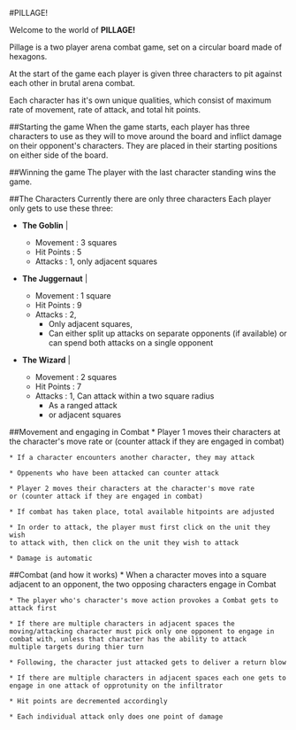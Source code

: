 #PILLAGE!

Welcome to the world of **PILLAGE!**  

Pillage is a two player arena combat game, set on a circular board made 
of hexagons.

At the start of the game each player is given three characters to pit 
against each other in brutal arena combat.

Each character has it's own unique qualities, which consist of maximum
rate of movement, rate of attack, and total hit points.

##Starting the game
When the game starts, each player has three characters to use as they
will to move around the board and inflict damage on their opponent's
characters. They are placed in their starting positions on either side
of the board.

##Winning the game
The player with the last character standing wins the game.

##The Characters
Currently there are only three characters Each player only gets to use
these three:

* **The Goblin** | 
    * Movement : 3 squares
    * Hit Points : 5
    * Attacks : 1, only adjacent squares

* **The Juggernaut** |
    * Movement : 1 square
    * Hit Points : 9
    * Attacks : 2, 
        + Only adjacent squares, 
        + Can either split up attacks on separate opponents
        (if available) or can spend both attacks on a single 
        opponent

* **The Wizard** |
    * Movement : 2 squares
    * Hit Points : 7
    * Attacks : 1, Can attack within a two square radius
        + As a ranged attack
        + or adjacent squares

##Movement and engaging in Combat
    * Player 1 moves their characters at the character's move rate
    or (counter attack if they are engaged in combat)
    
    * If a character encounters another character, they may attack
    
    * Oppenents who have been attacked can counter attack
    
    * Player 2 moves their characters at the character's move rate
    or (counter attack if they are engaged in combat)
    
    * If combat has taken place, total available hitpoints are adjusted
    
    * In order to attack, the player must first click on the unit they wish
    to attack with, then click on the unit they wish to attack
    
    * Damage is automatic
 
##Combat (and how it works)
    * When a character moves into a square adjacent to an opponent, the
    two opposing characters engage in Combat
    
    * The player who's character's move action provokes a Combat gets to
    attack first 
    
    * If there are multiple characters in adjacent spaces the 
    moving/attacking character must pick only one opponent to engage in 
    combat with, unless that character has the ability to attack
    multiple targets during thier turn
    
    * Following, the character just attacked gets to deliver a return blow
    
    * If there are multiple characters in adjacent spaces each one gets to
    engage in one attack of opprotunity on the infiltrator
    
    * Hit points are decremented accordingly
    
    * Each individual attack only does one point of damage

